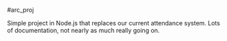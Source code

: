 #arc_proj

Simple project in Node.js that replaces our current attendance system. Lots of documentation, not nearly as much really going on.